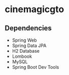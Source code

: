 # cinemagicgto
 


## Dependencies
- Spring Web
- Spring Data JPA
- H2 Database
- Lombook
- MySQL
- Spring Boot Dev Tools